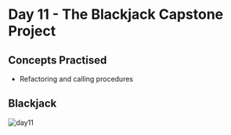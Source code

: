 # Day 11 - The Blackjack Capstone Project
## Concepts Practised
- Refactoring and calling procedures
## Blackjack
![day11](https://user-images.githubusercontent.com/98851253/154564800-4f904627-e2dc-427f-9789-59d08d8a2ab4.gif)
